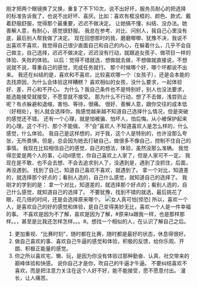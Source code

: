 刚才把两个眼镜换了又换，重复了不下10次，说不出好坏，服务员耐心的把选择的标准告诉我了，也说不出好坏、喜厌。比如：喜欢有框没框的、颜色、款式、戴着舒服舒服，觉得那个最重要，迟迟不做决定。
让她搞不懂、纠结、没办法。她善解人意，有耐心，感觉很舒服。
我总在参考、对比、问别人，我自己心里没有底，最后别人帮我做了决定。
现在回想那时的我，磨磨唧唧、犹豫不决，我说不出喜欢不喜欢，我觉得自己很少直面自己和自己的内心，在躲着什么，几乎不会自己做主，自己选择，迟迟不做决定，迟迟没有行动，就跟追女孩子、做项目一样的体验、失败的体验。
以后：觉得不错就选，想做就去做，不想做就直接说，不想说就不说，尊重自己的感觉，完成任务就行。
那个时候哪个好，哪个坏都说不出来。
我还在纠结的是，喜欢和不喜欢，比较喜欢哪一个（女孩子），还是会本能的去找原因，为什么会体验这样糟糕？
喜欢相似的女孩，没什么要求，一起体验好、差，开心和不开心。
为什么？我自己条件也不是特别好，别人也没法要求，能选能接受就接受，不愿意就不接受。
那为什么不行动，想了不去做，浅尝则止呢？有点躲避和退缩，害怕、等待，很痛。
很好、善解人意，跟你交往的成本低（好相处），别人就会选择你。我感觉越来越不知道自己选择什么情况，但是突破的感觉还不错。
还有一个心理，就是怕被骗、怕坏人，怕后悔。从小被保护起来的心理。这个不行、那个不能做。
不“会”喜欢人
不知道喜欢人是怎么样的，什么感觉，什么体验。
我自己是这样想的，对于我，这个人是特别的，也许没那么夸张，无所畏惧，但是，总会因为她去打破自己，做很多不像自己，控制不住自己的事情。
我现在比较相信自己的感觉，自己的想法，体验，虽然没那么准确。
我觉得恋爱是两个人的事，心动d感觉，你自己喜欢上人家了，但是人家可不一定。
我现在是不敢、也不会去想、不会去追求别人了，没遇到是，遇到了没抓住，后面，再没遇到。
找到了自己，知道自己喜欢不喜欢，就遇到了。
拿一个对比，知道差的，就选择那个好点的；看别人选的，自己什么感觉，就知道自己的选择了。
我刚才的学到的是：
拿一个对比，知道差的，就选择那个好点的；看别人选的，自己什么感觉，就知道自己的选择了。
不要犹豫，找到不错的就选，最后挑花了眼，花几倍的时间，还是会选择原来哪个。
![女人真可怕[惊恐]](http://upload-images.jianshu.io/upload_images/3317226-7ac9e3fe679d9089.png?imageMogr2/auto-orient/strip%7CimageView2/2/w/1240)
所以，喜欢一个人，是喜欢自己的好的感觉和体验，是自己变得美妙无比，喜欢一个人是一件幸福的事。
不喜欢是因为不了解，喜欢是因为了解，#原来ta跟我一样，也是那样那样。。，甚至是比我还怎样怎样。。。#。想找一个相似的人，在认识了解自己之后。
1. 更加重视、“比赛时刻”，随时都在比赛，随时都是最好的状态，休息得很好。
2. 做自己喜欢的事、喜欢自己牛逼的感觉和体验，积极的反馈，给你乐观、开朗、积极正能量的感觉。
3. 你之所以喜欢宅、懒、玩，是因为你没有体验过那种勤奋、认真、社交带来的巅峰体验和快感。
说你自己才是你，吹自己的牛逼才牛逼。
不要纠结喜欢不喜欢，而是把注意力关注在这个人好不好，能不能接受，愿不愿意付出。
漫长，让人痛苦。
